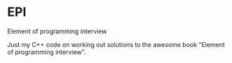 # EPI
Element of programming interview

Just my C++ code on working out solutions to the awesome book "Element of programming interview".
